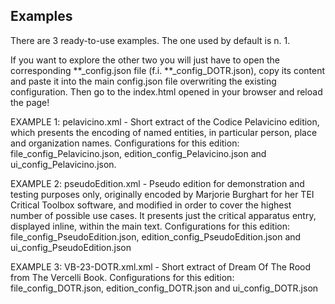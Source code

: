 Examples
-----

There are 3 ready-to-use examples. The one used by default is n. 1.

If you want to explore the other two you will just have to open the corresponding **_config.json file (f.i. **_config_DOTR.json), copy its content and paste it into the main config.json file overwriting the existing configuration. Then go to the index.html opened in your browser and reload the page!

EXAMPLE 1: pelavicino.xml - Short extract of the Codice Pelavicino edition, which presents the encoding of named entities, in particular person, place and organization names. Configurations for this edition: file_config_Pelavicino.json, edition_config_Pelavicino.json and ui_config_Pelavicino.json.

EXAMPLE 2: pseudoEdition.xml - Pseudo edition for demonstration and testing purposes only, originally encoded by Marjorie Burghart for her TEI Critical Toolbox software, and modified in order to cover the highest number of possible use cases. It presents just the critical apparatus entry, displayed inline, within the main text. Configurations for this edition: file_config_PseudoEdition.json, edition_config_PseudoEdition.json and ui_config_PseudoEdition.json

EXAMPLE 3: VB-23-DOTR.xml.xml - Short extract of Dream Of The Rood from The Vercelli Book. Configurations for this edition: file_config_DOTR.json, edition_config_DOTR.json and ui_config_DOTR.json